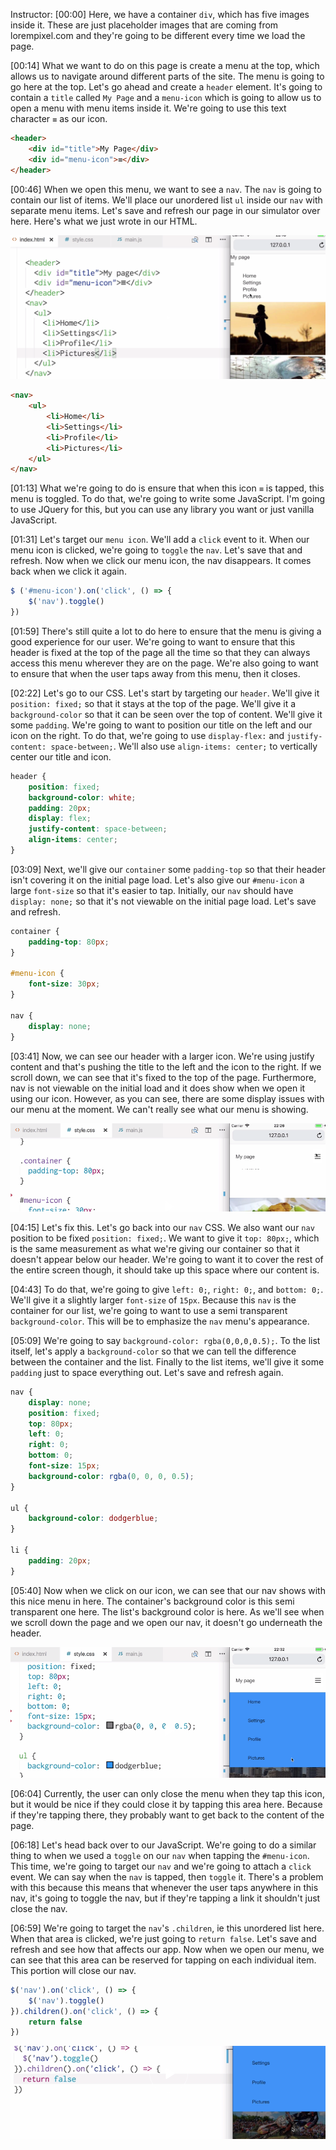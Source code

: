 Instructor: [00:00] Here, we have a container `div`, which has five images inside it. These are just placeholder images that are coming from lorempixel.com and they're going to be different every time we load the page.

[00:14] What we want to do on this page is create a menu at the top, which allows us to navigate around different parts of the site. The menu is going to go here at the top. Let's go ahead and create a `header` element. It's going to contain a `title` called `My Page` and a `menu-icon` which is going to allow us to open a menu with menu items inside it. We're going to use this text character `≡` as our icon.

```html
<header>
    <div id="title">My Page</div>
    <div id="menu-icon">≡</div>
</header>    
```

[00:46] When we open this menu, we want to see a `nav`. The `nav` is going to contain our list of items. We'll place our unordered list `ul` inside our `nav` with separate menu items. Let's save and refresh our page in our simulator over here. Here's what we just wrote in our HTML.

![Add Menu](../images/css-make-a-nav-menu-available-from-a-fixed-position-header-add-menu.png)

```html
<nav>
    <ul>
        <li>Home</li>
        <li>Settings</li>
        <li>Profile</li>
        <li>Pictures</li>
    </ul>
</nav>        
```

[01:13] What we're going to do is ensure that when this icon `≡` is tapped, this menu is toggled. To do that, we're going to write some JavaScript. I'm going to use JQuery for this, but you can use any library you want or just vanilla JavaScript.

[01:31] Let's target our `menu icon`. We'll add a `click` event to it. When our menu icon is clicked, we're going to `toggle` the `nav`. Let's save that and refresh. Now when we click our menu icon, the nav disappears. It comes back when we click it again.

```js
$ ('#menu-icon').on('click', () => {
    $('nav').toggle()
})
```

[01:59] There's still quite a lot to do here to ensure that the menu is giving a good experience for our user. We're going to want to ensure that this header is fixed at the top of the page all the time so that they can always access this menu wherever they are on the page. We're also going to want to ensure that when the user taps away from this menu, then it closes.

[02:22] Let's go to our CSS. Let's start by targeting our `header`. We'll give it `position: fixed;` so that it stays at the top of the page. We'll give it a `background-color` so that it can be seen over the top of content. We'll give it some `padding`. We're going to want to position our title on the left and our icon on the right. To do that, we're going to use `display-flex:` and `justify-content: space-between;`. We'll also use `align-items: center;` to vertically center our title and icon.

```css
header {
    position: fixed;
    background-color: white;
    padding: 20px;
    display: flex;
    justify-content: space-between;
    align-items: center;
}
```

[03:09] Next, we'll give our `container` some `padding-top` so that their header isn't covering it on the initial page load. Let's also give our `#menu-icon` a large `font-size` so that it's easier to tap. Initially, our `nav` should have `display: none;` so that it's not viewable on the initial page load. Let's save and refresh.

```css
container {
    padding-top: 80px;
}

#menu-icon {
    font-size: 30px;
}

nav {
    display: none;
}
```

[03:41] Now, we can see our header with a larger icon. We're using justify content and that's pushing the title to the left and the icon to the right. If we scroll down, we can see that it's fixed to the top of the page. Furthermore, nav is not viewable on the initial load and it does show when we open it using our icon. However, as you can see, there are some display issues with our menu at the moment. We can't really see what our menu is showing.

![Display Issue](../images/css-make-a-nav-menu-available-from-a-fixed-position-header-display-issue.png)

[04:15] Let's fix this. Let's go back into our `nav` CSS. We also want our `nav` position to be fixed `position: fixed;`. We want to give it `top: 80px;`, which is the same measurement as what we're giving our container so that it doesn't appear below our header. We're going to want it to cover the rest of the entire screen though, it should take up this space where our content is.

[04:43] To do that, we're going to give `left: 0;`, `right: 0;`, and `bottom: 0;`. We'll give it a slightly larger `font-size` of `15px`. Because this `nav` is the container for our list, we're going to want to use a semi transparent `background-color`. This will be to emphasize the `nav` menu's appearance.

[05:09] We're going to say `background-color: rgba(0,0,0,0.5);`. To the list itself, let's apply a `background-color` so that we can tell the difference between the container and the list. Finally to the list items, we'll give it some `padding` just to space everything out. Let's save and refresh again.

```css
nav {
    display: none;
    position: fixed;
    top: 80px;
    left: 0;
    right: 0;
    bottom: 0;
    font-size: 15px;
    background-color: rgba(0, 0, 0, 0.5);
}

ul {
    background-color: dodgerblue;
}

li {
    padding: 20px;
}
```

[05:40] Now when we click on our icon, we can see that our nav shows with this nice menu in here. The container's background color is this semi transparent one here. The list's background color is here. As we'll see when we scroll down the page and we open our nav, it doesn't go underneath the header.

![Updated Menu](../images/css-make-a-nav-menu-available-from-a-fixed-position-header-updated-menu.png)

[06:04] Currently, the user can only close the menu when they tap this icon, but it would be nice if they could close it by tapping this area here. Because if they're tapping there, they probably want to get back to the content of the page.

[06:18] Let's head back over to our JavaScript. We're going to do a similar thing to when we used a `toggle` on our `nav` when tapping the `#menu-icon`. This time, we're going to target our `nav` and we're going to attach a `click` event. We can say when the `nav` is tapped, then `toggle` it. There's a problem with this because this means that whenever the user taps anywhere in this nav, it's going to toggle the nav, but if they're tapping a link it shouldn't just close the nav.

[06:59] We're going to target the `nav`'s `.children`, ie this unordered list here. When that area is clicked, we're just going to `return false`. Let's save and refresh and see how that affects our app. Now when we open our menu, we can see that this area can be reserved for tapping on each individual item. This portion will close our nav.

```js
$('nav').on('click', () => {
    $('nav').toggle()
}).children().on('click', () => {
    return false
}) 


```

![Close Nav](../images/css-make-a-nav-menu-available-from-a-fixed-position-header-close-nav.png)